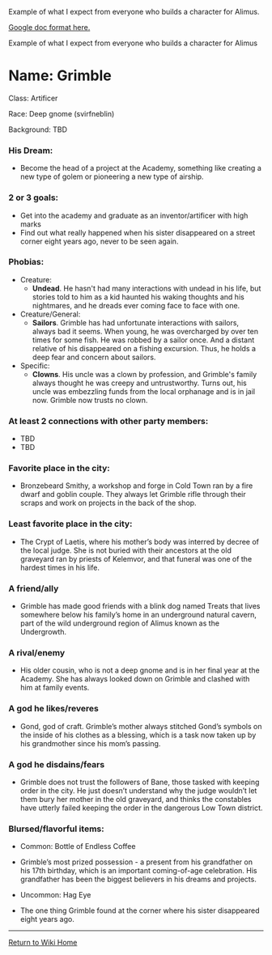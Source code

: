 Example of what I expect from everyone who builds a character for Alimus. 

[Google doc format here.](https://docs.google.com/document/d/139EMTInHm4qp8IjPIQasVY2Pz8qry4MuR3dknn3Q5xY/edit?tab=t.0)

Example of what I expect from everyone who builds a character for Alimus

# Name: Grimble

Class: Artificer

Race: Deep gnome (svirfneblin)

Background: TBD

### His Dream:

- Become the head of a project at the Academy, something like creating a new type of golem or pioneering a new type of airship.

### 2 or 3 goals:

- Get into the academy and graduate as an inventor/artificer with high marks
- Find out what really happened when his sister disappeared on a street corner eight years ago, never to be seen again.

### Phobias:

- Creature:
	- **Undead**. He hasn't had many interactions with undead in his life, but stories told to him as a kid haunted his waking thoughts and his nightmares, and he dreads ever coming face to face with one.
- Creature/General:
	- **Sailors**. Grimble has had unfortunate interactions with sailors, always bad it seems. When young, he was overcharged by over ten times for some fish. He was robbed by a sailor once. And a distant relative of his disappeared on a fishing excursion. Thus, he holds a deep fear and concern about sailors.
- Specific:
	- **Clowns**. His uncle was a clown by profession, and Grimble's family always thought he was creepy and untrustworthy. Turns out, his uncle was embezzling funds from the local orphanage and is in jail now. Grimble now trusts no clown.
### At least 2 connections with other party members:

- TBD
- TBD

### Favorite place in the city:

- Bronzebeard Smithy, a workshop and forge in Cold Town ran by a fire dwarf and goblin couple. They always let Grimble rifle through their scraps and work on projects in the back of the shop.

### Least favorite place in the city:

- The Crypt of Laetis, where his mother’s body was interred by decree of the local judge. She is not buried with their ancestors at the old graveyard ran by priests of Kelemvor, and that funeral was one of the hardest times in his life.

### A friend/ally

- Grimble has made good friends with a blink dog named Treats that lives somewhere below his family’s home in an underground natural cavern, part of the wild underground region of Alimus known as the Undergrowth.

### A rival/enemy

- His older cousin, who is not a deep gnome and is in her final year at the Academy. She has always looked down on Grimble and clashed with him at family events.

### A god he likes/reveres

- Gond, god of craft. Grimble’s mother always stitched Gond’s symbols on the inside of his clothes as a blessing, which is a task now taken up by his grandmother since his mom’s passing.

### A god he disdains/fears

- Grimble does not trust the followers of Bane, those tasked with keeping order in the city. He just doesn’t understand why the judge wouldn’t let them bury her mother in the old graveyard, and thinks the constables have utterly failed keeping the order in the dangerous Low Town district.

### Blursed/flavorful items:

- Common: Bottle of Endless Coffee

- Grimble’s most prized possession - a present from his grandfather on his 17th birthday, which is an important coming-of-age celebration. His grandfather has been the biggest believers in his dreams and projects.

- Uncommon: Hag Eye

- The one thing Grimble found at the corner where his sister disappeared eight years ago.


***
[Return to Wiki Home](https://isaaclepley.github.io/Alimus-Public)
